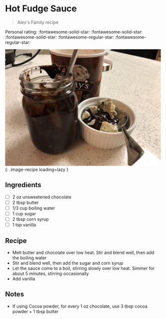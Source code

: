 # Hot Fudge Sauce

> Alex's Family recipe

<!-- {cts} rating=3; (User can specify rating on scale of 1-5) -->

Personal rating: :fontawesome-solid-star: :fontawesome-solid-star: :fontawesome-solid-star: :fontawesome-regular-star: :fontawesome-regular-star:

<!-- {cte} -->

<!-- {cts} name_image=hot_fudge_sauce.jpeg; (User can specify image name) -->

![hot_fudge_sauce.jpeg](./hot_fudge_sauce.jpeg){: .image-recipe loading=lazy }

<!-- {cte} -->

## Ingredients

- [ ] 2 oz unsweetened chocolate
- [ ] 2 tbsp butter
- [ ] 1/3 cup boiling water
- [ ] 1 cup sugar
- [ ] 2 tbsp corn syrup
- [ ] 1 tsp vanilla

## Recipe

- Melt butter and chocolate over low heat. Stir and blend well, then add the boiling water
- Stir and blend well, then add the sugar and corn syrup
- Let the sauce come to a boil, stirring slowly over low heat. Simmer for about 5 minutes, stirring occasionally
- Add vanilla

## Notes

- If using Cocoa powder, for every 1 oz chocolate, use 3 tbsp cocoa powder + 1 tbsp butter

